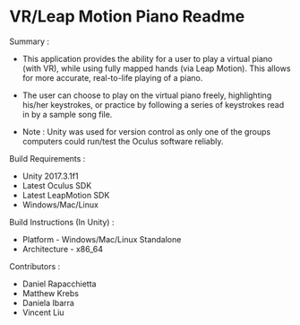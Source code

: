 # VR/Leap Motion Piano Readme #

Summary :
- This application provides the ability for a user to play a virtual piano (with VR), while using fully mapped hands (via Leap Motion). This allows for more accurate, real-to-life playing of a piano. 
- The user can choose to play on the virtual piano freely, highlighting his/her keystrokes, or practice by following a series of keystrokes read in by a sample song file.

- Note : Unity was used for version control as only one of the groups computers could run/test the Oculus software reliably. 

Build Requirements :

- Unity 2017.3.1f1
- Latest Oculus SDK
- Latest LeapMotion SDK
- Windows/Mac/Linux

Build Instructions (In Unity) : 
- Platform - Windows/Mac/Linux Standalone
- Architecture - x86_64

Contributors : 
- Daniel Rapacchietta
- Matthew Krebs 
- Daniela Ibarra
- Vincent Liu





